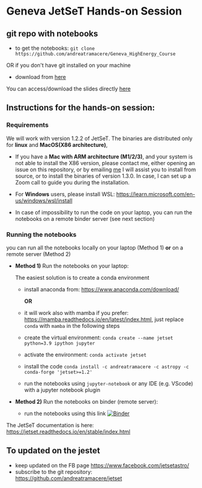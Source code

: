 # Geneva JetSeT Hands-on Session

## git repo with notebooks 

- to get the notebooks:
  `git clone https://github.com/andreatramacere/Geneva_HighEnergy_Course`

OR if you don't have git installed on your machine

- download from [here](https://github.com/andreatramacere/Geneva_HighEnergy_Course/archive/refs/heads/main.zip)

You can access/download the slides directly [here](https://github.com/andreatramacere/Geneva_HighEnergy_Course/blob/main/Geneva_HighEnergy_Course_slides.pdf) 

## Instructions for the hands-on session:

### Requirements
We will work with version 1.2.2 of JetSeT. The binaries are distributed only for **linux** and **MacOS(X86 architecture)**, 

 - If you have a **Mac with ARM architecture (M1/2/3)**, and your system is not able to install the X86 version,
 please contact me, either opening an issue on this repository, or by emailing [me](mailto:andrea.tramacere@gmail.com)
 I will assist you to install from source, or to install the binaries of version 1.3.0.  In case, I can set up a Zoom call to guide you during the installation. 

 - For **Windows** users, please install WSL: https://learn.microsoft.com/en-us/windows/wsl/install

 - In case of impossibility to run the code on your laptop, you can run the notebooks on a remote binder server (see next section)


### Running the notebooks 

you can run all the notebooks locally on your laptop (Method 1) **or**  on a remote server (Method 2)



- **Method 1)** Run the notebooks on your laptop: 
    
    The easiest solution is to create a conda environment

  - install anaconda from: https://www.anaconda.com/download/ 

    **OR**   
 
  - it will work also with mamba if you prefer: https://mamba.readthedocs.io/en/latest/index.html, just replace `conda`   with `mamba` in the following steps
  
  - create the virtual environment:  `conda create --name jetset python=3.9 ipython jupyter`

  - activate the environment: `conda activate jetset`
  
  - install the code `conda install -c andreatramacere -c astropy -c conda-forge 'jetset>=1.2'`

  - run the notebooks using `jupyter-notebook` or any IDE (e.g. VScode) with a jupyter notebook plugin

- **Method 2)** Run the notebooks on binder (remote server): 
 
  - run the notebooks using this link [![Binder](https://mybinder.org/badge_logo.svg)](https://mybinder.org/v2/gh/andreatramacere/Geneva_HighEnergy_Course/HEAD)


The JetSeT documentation is here: https://jetset.readthedocs.io/en/stable/index.html




## To updated on the jestet
- keep updated on the FB page <https://www.facebook.com/jetsetastro/>
- subscribe to the git repository: https://github.com/andreatramacere/jetset
